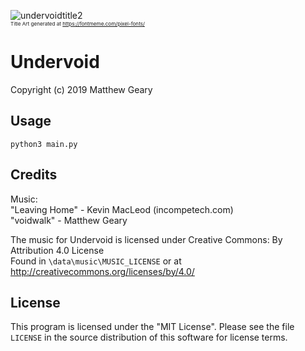 ![undervoidtitle2](https://user-images.githubusercontent.com/33133522/60471453-9d60e800-9c19-11e9-840b-2afc1f921dd6.png)  
<sub><sub><sub>Title Art generated at https://fontmeme.com/pixel-fonts/</sub></sub></sub>  

# Undervoid  
Copyright (c) 2019 Matthew Geary  
  
## Usage  
  
`python3 main.py`  
  
## Credits  

 Music:  
"Leaving Home" - Kevin MacLeod (incompetech.com)  
"voidwalk" - Matthew Geary  
  
The music for Undervoid is licensed under Creative Commons: By Attribution 4.0 License  
Found in `\data\music\MUSIC_LICENSE` or at http://creativecommons.org/licenses/by/4.0/  

## License  
  
This program is licensed under the "MIT License".  Please
see the file `LICENSE` in the source distribution of this
software for license terms.
